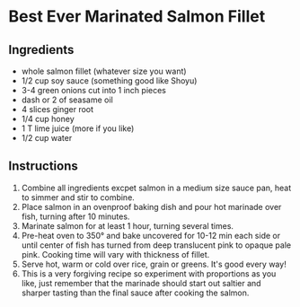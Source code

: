 # Best Ever Marinated Salmon Fillet

## Ingredients

- whole salmon fillet (whatever size you want)
- 1/2 cup soy sauce (something good like Shoyu)
- 3-4 green onions cut into 1 inch pieces
- dash or 2 of seasame oil
- 4 slices ginger root
- 1/4 cup honey
- 1 T lime juice (more if you like)
- 1/2 cup water

## Instructions

1. Combine all ingredients excpet salmon in a medium size sauce pan, heat to simmer and stir to combine.
2. Place salmon in an ovenproof baking dish and pour hot marinade over fish, turning after 10 minutes.
3. Marinate salmon for at least 1 hour, turning several times.
4. Pre-heat oven to 350° and bake uncovered for 10-12 min each side or until center of fish has turned from deep translucent pink to opaque pale pink.  Cooking time will vary with thickness of fillet.
5. Serve hot, warm or cold over rice, grain or greens.  It's good every way!
6. This is a very forgiving recipe so experiment with proportions as you like, just remember that the marinade should start out saltier and sharper tasting than the final sauce after cooking the salmon.
